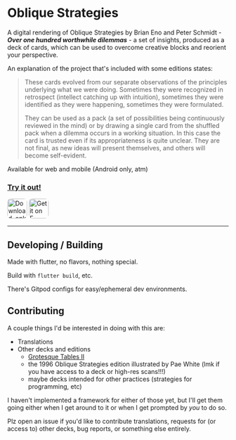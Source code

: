 # Oblique Strategies
A digital rendering of Oblique Strategies by Brian Eno and Peter Schmidt - ***Over one hundred worthwhile dilemmas*** - a set of insights, produced as a deck of cards, which can be used to overcome creative blocks and reorient your perspective.

An explanation of the project that's included with some editions states:
> These cards evolved from our separate observations of the principles underlying what we were doing. Sometimes they were recognized in retrospect (intellect catching up with intuition), sometimes they were identified as they were happening, sometimes they were formulated.
>
> They can be used as a pack (a set of possibilities being continuously reviewed in the mind) or by drawing a single card from the shuffled pack when a dilemma occurs in a working situation. In this case the card is trusted even if its appropriateness is quite unclear. They are not final, as new ideas will present themselves, and others will become self-evident.

Available for web and mobile (Android only, atm)

### [Try it out!](https://strategies.lina.garden)

<a href="https://github.com/hobgoblina/oblique-strategies/releases" target="_blank" rel="noopener noreferrer">
<img alt="Download .apk directly from GitHub" src="https://github.com/hobgoblina/oblique-strategies/assets/20880695/ab6afab9-edd1-4ead-9176-10178a4f5f80" style="height: 45px; border-radius: 8px;"></a>
<a href="https://f-droid.org/en/packages/garden.lina.oblique_strategies" target="_blank" rel="noopener noreferrer">
<img alt="Get it on F-Droid" src="https://github.com/hobgoblina/oblique-strategies/assets/20880695/fb332d1c-0699-446a-b5f3-fd895feb8332" style="height: 45px; border-radius: 8px;"></a>


---
## Developing / Building
Made with flutter, no flavors, nothing special.

Build with `flutter build`, etc.

There's Gitpod configs for easy/ephemeral dev environments.

## Contributing
A couple things I'd be interested in doing with this are:
- Translations
- Other decks and editions
  - [Grotesque Tables II](https://www.grotesquetablesii.com/)
  - the 1996 Oblique Strategies edition illustrated by Pae White (lmk if you have access to a deck or high-res scans!!!)
  - maybe decks intended for other practices (strategies for programming, etc)
 
I haven't implemented a framework for either of those yet, but I'll get them going either when I get around to it or when I get prompted by *you* to do so. 

Plz open an issue if you'd like to contribute translations, requests for (or access to) other decks, bug reports, or something else entirely.

